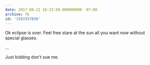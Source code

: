 ```yaml
---
date: 2017-08-21 16:23:58.000000000 -07:00
archive: fb
id: '1503357838'
---
```


Ok eclipse is over. Feel free stare at the sun all you want now without special glasses. 

...

Just kidding don't sue me.
